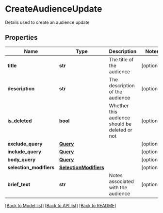 # CreateAudienceUpdate

Details used to create an audience update

## Properties
Name | Type | Description | Notes
------------ | ------------- | ------------- | -------------
**title** | **str** | The title of the audience | [optional] 
**description** | **str** | The description of the audience | [optional] 
**is_deleted** | **bool** | Whether this audience should be deleted or not | [optional] 
**exclude_query** | [**Query**](Query.md) |  | [optional] 
**include_query** | [**Query**](Query.md) |  | [optional] 
**body_query** | [**Query**](Query.md) |  | [optional] 
**selection_modifiers** | [**SelectionModifiers**](SelectionModifiers.md) |  | [optional] 
**brief_text** | **str** | Notes associated with the audience | [optional] 

[[Back to Model list]](../README.md#documentation-for-models) [[Back to API list]](../README.md#documentation-for-api-endpoints) [[Back to README]](../README.md)


